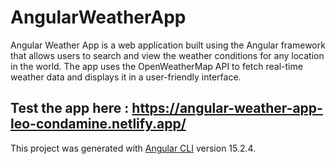 # AngularWeatherApp

Angular Weather App is a web application built using the Angular framework that allows users to search and view the weather conditions for any location in the world. The app uses the OpenWeatherMap API to fetch real-time weather data and displays it in a user-friendly interface.

## Test the app here : https://angular-weather-app-leo-condamine.netlify.app/

This project was generated with [Angular CLI](https://github.com/angular/angular-cli) version 15.2.4.
